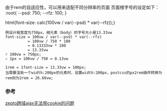 由于rem的自适应性，可以用来适配不同分辨率的页面
页面根字号的设定如下：
:root{
	--psd: 750;
	--rfz: 100;
}

html{font-size: calc(100vw / var(--psd) * var(--rfz));}

```
例设计稿宽度为750px，根元素（body）的字号大小是13.33vw
font-size = 100vw / var(--psd) * var(--rfz)
          = 100vw / 750 * 100 
          ≈ 0.13333vw * 100
          = 13.33vw
∵ 100vw = 750px;
∴ 1px = 100vw / 750 = 0.13vw

1rem = 1font-size = 13.33vw = 100px;
当需要渲染一个width:200px的元素时，设置width:200px，postcss的px2rem插件转换为rem则为2rem = 26.66vw;
```

### 参考
[zepto跨域ajax无法带cookie的问题](https://segmentfault.com/a/1190000010955254 "zepto跨域ajax无法带cookie的问题")